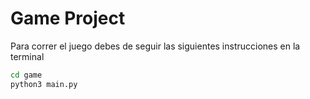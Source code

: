 # Game Project

Para correr el juego debes de seguir las siguientes instrucciones en la terminal

```sh
cd game
python3 main.py
```
